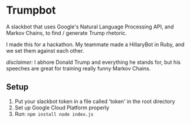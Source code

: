 # Trumpbot

A slackbot that uses Google's Natural Language Processing API, and Markov
Chains, to find / generate Trump rhetoric.

I made this for a hackathon. My teammate made a HillaryBot in Ruby, and we set
them against each other.

*disclaimer:* I abhore Donald Trump and everything he stands for, but his
speeches are great for training really funny Markov Chains.

## Setup

1. Put your slackbot token in a file called 'token' in the root directory
2. Set up Google Cloud Platform properly
3. Run: ``` npm install node index.js ```
